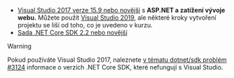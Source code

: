 * [Visual Studio 2017 verze 15.9 nebo novější](https://visualstudio.microsoft.com/downloads/) s **ASP.NET a zatížení vývoje webu.** Můžete použít [Visual Studio 2019](https://visualstudio.microsoft.com/downloads/?utm_medium=microsoft&utm_source=docs.microsoft.com&utm_campaign=inline+link&utm_content=download+vs2019), ale některé kroky vytvoření projektu se liší od toho, co je uvedeno v kurzu.
* [Sada .NET Core SDK 2.2 nebo novější](https://dotnet.microsoft.com/download/dotnet-core)

> [!WARNING]
> Pokud používáte Visual Studio 2017, naleznete [v tématu dotnet/sdk problém #3124](https://github.com/dotnet/sdk/issues/3124) informace o verzích .NET Core SDK, které nefungují s Visual Studio.
